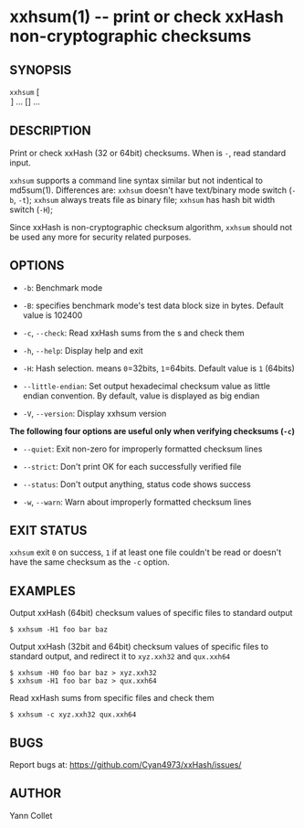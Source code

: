 xxhsum(1) -- print or check xxHash non-cryptographic checksums
==============================================================

SYNOPSIS
--------

`xxhsum` [<OPTION>] ... [<FILE>] ...

DESCRIPTION
-----------

Print or check xxHash (32 or 64bit) checksums.  When <FILE> is `-`, read
standard input.

`xxhsum` supports a command line syntax similar but not indentical to
md5sum(1).  Differences are: `xxhsum` doesn't have text/binary mode switch
(`-b`, `-t`);  `xxhsum` always treats file as binary file;  `xxhsum` has hash
bit width switch (`-H`);

Since xxHash is non-cryptographic checksum algorithm, `xxhsum` should not be
used any more for security related purposes.

OPTIONS
-------

* `-b`:
  Benchmark mode

* `-B`<BLOCKSIZE>:
  <BLOCKSIZE> specifies benchmark mode's test data block size in bytes.
  Default value is 102400

* `-c`, `--check`:
  Read xxHash sums from the <FILE>s and check them

* `-h`, `--help`:
  Display help and exit

* `-H`<HASHTYPE>:
  Hash selection.  <HASHTYPE> means `0`=32bits, `1`=64bits.
  Default value is `1` (64bits)

* `--little-endian`:
  Set output hexadecimal checksum value as little endian convention.
  By default, value is displayed as big endian

* `-V`, `--version`:
  Display xxhsum version

**The following four options are useful only when verifying checksums (`-c`)**

* `--quiet`:
  Exit non-zero for improperly formatted checksum lines

* `--strict`:
  Don't print OK for each successfully verified file

* `--status`:
  Don't output anything, status code shows success

* `-w`, `--warn`:
  Warn about improperly formatted checksum lines

EXIT STATUS
-----------

`xxhsum` exit `0` on success, `1` if at least one file couldn't be read or
doesn't have the same checksum as the `-c` option.

EXAMPLES
--------

Output xxHash (64bit) checksum values of specific files to standard output

    $ xxhsum -H1 foo bar baz

Output xxHash (32bit and 64bit) checksum values of specific files to standard
output, and redirect it to `xyz.xxh32` and `qux.xxh64`

    $ xxhsum -H0 foo bar baz > xyz.xxh32
    $ xxhsum -H1 foo bar baz > qux.xxh64

Read xxHash sums from specific files and check them

    $ xxhsum -c xyz.xxh32 qux.xxh64

BUGS
----

Report bugs at: https://github.com/Cyan4973/xxHash/issues/

AUTHOR
------

Yann Collet
